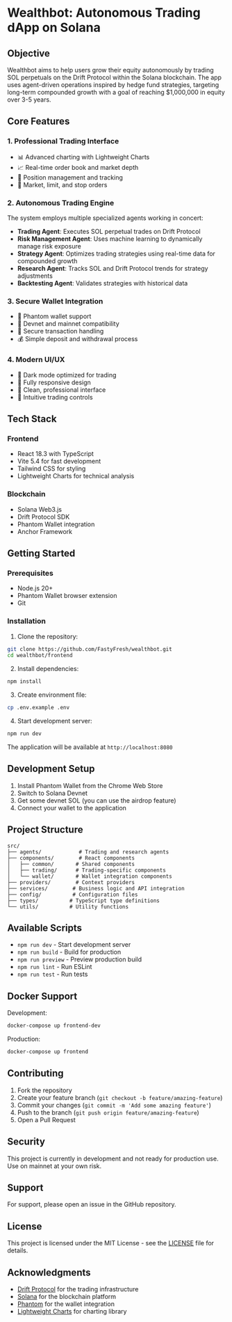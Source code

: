 # Wealthbot: Autonomous Trading dApp on Solana

## Objective
Wealthbot aims to help users grow their equity autonomously by trading SOL perpetuals on the Drift Protocol within the Solana blockchain. The app uses agent-driven operations inspired by hedge fund strategies, targeting long-term compounded growth with a goal of reaching $1,000,000 in equity over 3-5 years.

## Core Features

### 1. Professional Trading Interface
- 📊 Advanced charting with Lightweight Charts
- 📈 Real-time order book and market depth
- 💼 Position management and tracking
- 🎯 Market, limit, and stop orders

### 2. Autonomous Trading Engine
The system employs multiple specialized agents working in concert:

- **Trading Agent**: Executes SOL perpetual trades on Drift Protocol
- **Risk Management Agent**: Uses machine learning to dynamically manage risk exposure
- **Strategy Agent**: Optimizes trading strategies using real-time data for compounded growth
- **Research Agent**: Tracks SOL and Drift Protocol trends for strategy adjustments
- **Backtesting Agent**: Validates strategies with historical data

### 3. Secure Wallet Integration
- 🔐 Phantom wallet support
- 💫 Devnet and mainnet compatibility
- 🔑 Secure transaction handling
- 💰 Simple deposit and withdrawal process

### 4. Modern UI/UX
- 🌙 Dark mode optimized for trading
- 📱 Fully responsive design
- 🎨 Clean, professional interface
- 🎯 Intuitive trading controls

## Tech Stack

### Frontend
- React 18.3 with TypeScript
- Vite 5.4 for fast development
- Tailwind CSS for styling
- Lightweight Charts for technical analysis

### Blockchain
- Solana Web3.js
- Drift Protocol SDK
- Phantom Wallet integration
- Anchor Framework

## Getting Started

### Prerequisites
- Node.js 20+
- Phantom Wallet browser extension
- Git

### Installation

1. Clone the repository:
```bash
git clone https://github.com/FastyFresh/wealthbot.git
cd wealthbot/frontend
```

2. Install dependencies:
```bash
npm install
```

3. Create environment file:
```bash
cp .env.example .env
```

4. Start development server:
```bash
npm run dev
```

The application will be available at `http://localhost:8080`

## Development Setup

1. Install Phantom Wallet from the Chrome Web Store
2. Switch to Solana Devnet
3. Get some devnet SOL (you can use the airdrop feature)
4. Connect your wallet to the application

## Project Structure

```
src/
├── agents/            # Trading and research agents
├── components/        # React components
│   ├── common/       # Shared components
│   ├── trading/      # Trading-specific components
│   └── wallet/       # Wallet integration components
├── providers/        # Context providers
├── services/        # Business logic and API integration
├── config/          # Configuration files
├── types/          # TypeScript type definitions
└── utils/          # Utility functions
```

## Available Scripts

- `npm run dev` - Start development server
- `npm run build` - Build for production
- `npm run preview` - Preview production build
- `npm run lint` - Run ESLint
- `npm run test` - Run tests

## Docker Support

Development:
```bash
docker-compose up frontend-dev
```

Production:
```bash
docker-compose up frontend
```

## Contributing

1. Fork the repository
2. Create your feature branch (`git checkout -b feature/amazing-feature`)
3. Commit your changes (`git commit -m 'Add some amazing feature'`)
4. Push to the branch (`git push origin feature/amazing-feature`)
5. Open a Pull Request

## Security

This project is currently in development and not ready for production use. Use on mainnet at your own risk.

## Support

For support, please open an issue in the GitHub repository.

## License

This project is licensed under the MIT License - see the [LICENSE](LICENSE) file for details.

## Acknowledgments

- [Drift Protocol](https://www.drift.trade/) for the trading infrastructure
- [Solana](https://solana.com/) for the blockchain platform
- [Phantom](https://phantom.app/) for the wallet integration
- [Lightweight Charts](https://www.tradingview.com/lightweight-charts/) for charting library